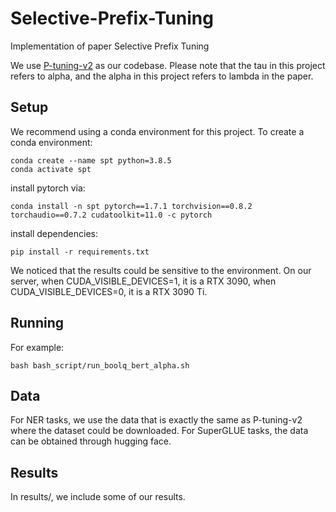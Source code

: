 # Selective-Prefix-Tuning
Implementation of paper Selective Prefix Tuning

We use [P-tuning-v2](https://github.com/THUDM/P-tuning-v2) as our codebase. 
Please note that the tau in this project refers to alpha, and the alpha in this project refers to lambda in the paper.

## Setup
We recommend using a conda environment for this project. To create a conda environment:
```
conda create --name spt python=3.8.5
conda activate spt
```
install pytorch via:

```
conda install -n spt pytorch==1.7.1 torchvision==0.8.2 torchaudio==0.7.2 cudatoolkit=11.0 -c pytorch
```

install dependencies:
```
pip install -r requirements.txt
```

We noticed that the results could be sensitive to the environment. 
On our server, when CUDA_VISIBLE_DEVICES=1, it is a RTX 3090, when CUDA_VISIBLE_DEVICES=0, it is a RTX 3090 Ti.

## Running
For example:
```
bash bash_script/run_boolq_bert_alpha.sh
```

## Data
For NER tasks, we use the data that is exactly the same as P-tuning-v2 where the dataset could be downloaded.
For SuperGLUE tasks, the data can be obtained through hugging face.

## Results
In results/, we include some of our results.





